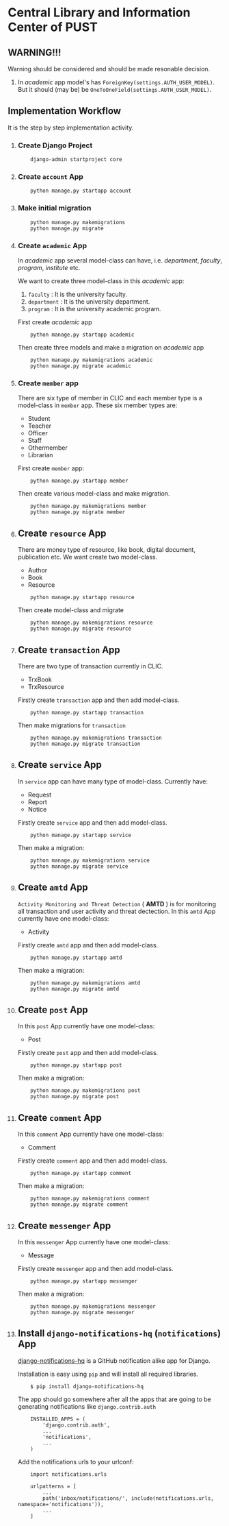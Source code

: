 # Central Library and Information Center of PUST

## WARNING!!!

Warning should be considered and should be made resonable decision.

1. In _academic_ app model's has `ForeignKey(settings.AUTH_USER_MODEL)`. But it should (may be) be `OneToOneField(settings.AUTH_USER_MODEL)`.

## Implementation Workflow

It is the step by step implementation activity.

1. ### Create Django Project

   ```
       django-admin startproject core
   ```

2. ### Create `account` App

   ```
       python manage.py startapp account
   ```

3. ### Make initial migration

   ```
       python manage.py makemigrations
       python manage.py migrate
   ```

4. ### Create `academic` App

   In _academic_ app several model-class can have, i.e. _department_, _faculty_, _program_, _institute_ etc.

   We want to create three model-class in this _academic_ app:

   1. `faculty` : It is the university faculty.
   2. `department` : It is the university department.
   3. `program` : It is the university academic program.

   First create _academic_ app

   ```
       python manage.py startapp academic
   ```

   Then create three models and make a migration on _academic_ app

   ```
       python manage.py makemigrations academic
       python manage.py migrate academic
   ```

5. ### Create `member` app

   There are six type of member in CLIC and each member type is a model-class in `member` app.
   These six member types are:

   - Student
   - Teacher
   - Officer
   - Staff
   - Othermember
   - Librarian

   First create `member` app:

   ```
       python manage.py startapp member
   ```

   Then create various model-class and make migration.

   ```
       python manage.py makemigrations member
       python manage.py migrate member
   ```

6. ## Create `resource` App

   There are money type of resource, like book, digital document, publication etc.
   We want create two model-class.

   - Author
   - Book
   - Resource

   ```
       python manage.py startapp resource
   ```

   Then create model-class and migrate

   ```
       python manage.py makemigrations resource
       python manage.py migrate resource
   ```

7. ## Create `transaction` App

   There are two type of transaction currently in CLIC.

   - TrxBook
   - TrxResource

   Firstly create `transaction` app and then add model-class.

   ```
       python manage.py startapp transaction
   ```

   Then make migrations for `transaction`

   ```
       python manage.py makemigrations transaction
       python manage.py migrate transaction
   ```

8. ## Create `service` App

   In `service` app can have many type of model-class. Currently have:

   - Request
   - Report
   - Notice

   Firstly create `service` app and then add model-class.

   ```
       python manage.py startapp service
   ```

   Then make a migration:

   ```
       python manage.py makemigrations service
       python manage.py migrate service
   ```

9. ## Create `amtd` App

   `Activity Monitoring and Threat Detection` ( **AMTD** ) is for monitoring all transaction and user activity and threat dectection.
   In this `amtd` App currently have one model-class:

   - Activity

   Firstly create `amtd` app and then add model-class.

   ```
       python manage.py startapp amtd
   ```

   Then make a migration:

   ```
       python manage.py makemigrations amtd
       python manage.py migrate amtd
   ```

10. ## Create `post` App

    In this `post` App currently have one model-class:

    - Post

    Firstly create `post` app and then add model-class.

    ```
        python manage.py startapp post
    ```

    Then make a migration:

    ```
        python manage.py makemigrations post
        python manage.py migrate post
    ```

11. ## Create `comment` App

    In this `comment` App currently have one model-class:

    - Comment

    Firstly create `comment` app and then add model-class.

    ```
        python manage.py startapp comment
    ```

    Then make a migration:

    ```
        python manage.py makemigrations comment
        python manage.py migrate comment
    ```

12. ## Create `messenger` App

    In this `messenger` App currently have one model-class:

    - Message

    Firstly create `messenger` app and then add model-class.

    ```
        python manage.py startapp messenger
    ```

    Then make a migration:

    ```
        python manage.py makemigrations messenger
        python manage.py migrate messenger
    ```

13. ## Install `django-notifications-hq` (`notifications`) App

    [django-notifications-hq](https://pypi.org/project/django-notifications-hq/) is a GitHub notification alike app for Django.

    Installation is easy using `pip` and will install all required libraries.

    ```
        $ pip install django-notifications-hq
    ```

    The app should go somewhere after all the apps that are going to be generating notifications like `django.contrib.auth`

    ```
        INSTALLED_APPS = (
            'django.contrib.auth',
            ...
            'notifications',
            ...
        )
    ```

    Add the notifications urls to your urlconf:

    ```
        import notifications.urls

        urlpatterns = [
            ...
            path('inbox/notifications/', include(notifications.urls, namespace='notifications')),
            ...
        ]
    ```
